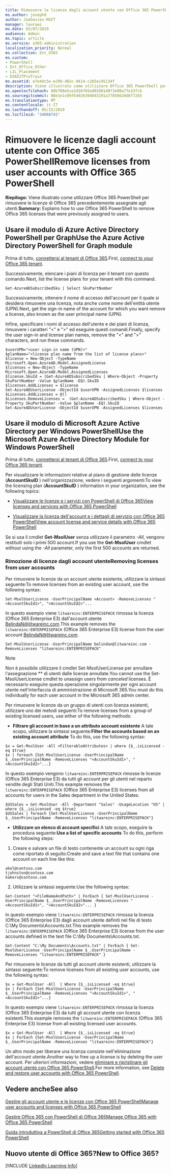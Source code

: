 ```yaml
---
title: Rimuovere le licenze dagli account utente con Office 365 PowerShell
ms.author: josephd
author: JoeDavies-MSFT
manager: laurawi
ms.date: 03/07/2019
audience: Admin
ms.topic: article
ms.service: o365-administration
localization_priority: Normal
ms.collection: Ent_O365
ms.custom:
- PowerShell
- Ent_Office_Other
- LIL_Placement
- O365ITProTrain
ms.assetid: e7e4dc5e-e299-482c-9414-c265e145134f
description: Viene illustrato come utilizzare Office 365 PowerShell per rimuovere le licenze di Office 365 precedentemente assegnate agli utenti.
ms.openlocfilehash: 80b708e5ce2d16f65ed02681d8f3e00a7fe33fcb
ms.sourcegitcommit: 08e1e1c09f64926394043291a77856620d6f72b5
ms.translationtype: MT
ms.contentlocale: it-IT
ms.lasthandoff: 05/15/2019
ms.locfileid: "34068742"
---
```

# <a name="remove-licenses-from-user-accounts-with-office-365-powershell"></a><span data-ttu-id="caf42-103">Rimuovere le licenze dagli account utente con Office 365 PowerShell</span><span class="sxs-lookup"><span data-stu-id="caf42-103">Remove licenses from user accounts with Office 365 PowerShell</span></span>

<span data-ttu-id="caf42-104">**Riepilogo:** Viene illustrato come utilizzare Office 365 PowerShell per rimuovere le licenze di Office 365 precedentemente assegnate agli utenti.</span><span class="sxs-lookup"><span data-stu-id="caf42-104">**Summary:** Explains how to use Office 365 PowerShell to remove Office 365 licenses that were previously assigned to users.</span></span>

## <a name="use-the-azure-active-directory-powershell-for-graph-module"></a><span data-ttu-id="caf42-105">Usare il modulo di Azure Active Directory PowerShell per Graph</span><span class="sxs-lookup"><span data-stu-id="caf42-105">Use the Azure Active Directory PowerShell for Graph module</span></span>

<span data-ttu-id="caf42-106">Prima di tutto, [connettersi al tenant di Office 365](connect-to-office-365-powershell.md#connect-with-the-azure-active-directory-powershell-for-graph-module).</span><span class="sxs-lookup"><span data-stu-id="caf42-106">First, [connect to your Office 365 tenant](connect-to-office-365-powershell.md#connect-with-the-azure-active-directory-powershell-for-graph-module).</span></span>
  

<span data-ttu-id="caf42-107">Successivamente, elencare i piani di licenza per il tenant con questo comando.</span><span class="sxs-lookup"><span data-stu-id="caf42-107">Next, list the license plans for your tenant with this command.</span></span>

```
Get-AzureADSubscribedSku | Select SkuPartNumber
```

<span data-ttu-id="caf42-108">Successivamente, ottenere il nome di accesso dell'account per il quale si desidera rimuovere una licenza, nota anche come nome dell'entità utente (UPN).</span><span class="sxs-lookup"><span data-stu-id="caf42-108">Next, get the sign-in name of the account for which you want remove a license, also known as the user principal name (UPN).</span></span>

<span data-ttu-id="caf42-109">Infine, specificare i nomi di accesso dell'utente e dei piani di licenza, rimuovere i caratteri "<" e ">" ed eseguire questi comandi.</span><span class="sxs-lookup"><span data-stu-id="caf42-109">Finally, specify the user sign-in and license plan names, remove the "<" and ">" characters, and run these commands.</span></span>

```
$userUPN="<user sign-in name (UPN)>"
$planName="<license plan name from the list of license plans>"
$license = New-Object -TypeName Microsoft.Open.AzureAD.Model.AssignedLicense
$licenses = New-Object -TypeName Microsoft.Open.AzureAD.Model.AssignedLicenses
$license.SkuId = (Get-AzureADSubscribedSku | Where-Object -Property SkuPartNumber -Value $planName -EQ).SkuID
$licenses.AddLicenses = $license
Set-AzureADUserLicense -ObjectId $userUPN -AssignedLicenses $licenses
$Licenses.AddLicenses = @()
$Licenses.RemoveLicenses =  (Get-AzureADSubscribedSku | Where-Object -Property SkuPartNumber -Value $planName -EQ).SkuID
Set-AzureADUserLicense -ObjectId $userUPN -AssignedLicenses $licenses
```

## <a name="use-the-microsoft-azure-active-directory-module-for-windows-powershell"></a><span data-ttu-id="caf42-110">Usare il modulo di Microsoft Azure Active Directory per Windows PowerShell</span><span class="sxs-lookup"><span data-stu-id="caf42-110">Use the Microsoft Azure Active Directory Module for Windows PowerShell</span></span>

<span data-ttu-id="caf42-111">Prima di tutto, [connettersi al tenant di Office 365](connect-to-office-365-powershell.md#connect-with-the-microsoft-azure-active-directory-module-for-windows-powershell).</span><span class="sxs-lookup"><span data-stu-id="caf42-111">First, [connect to your Office 365 tenant](connect-to-office-365-powershell.md#connect-with-the-microsoft-azure-active-directory-module-for-windows-powershell).</span></span>

   
<span data-ttu-id="caf42-112">Per visualizzare le informazioni relative al piano di gestione delle licenze (**AccountSkuID** ) nell'organizzazione, vedere i seguenti argomenti:</span><span class="sxs-lookup"><span data-stu-id="caf42-112">To view the licensing plan (**AccountSkuID** ) information in your organization, see the following topics:</span></span>
    
  - [<span data-ttu-id="caf42-113">Visualizzare le licenze e i servizi con PowerShell di Office 365</span><span class="sxs-lookup"><span data-stu-id="caf42-113">View licenses and services with Office 365 PowerShell</span></span>](view-licenses-and-services-with-office-365-powershell.md)
    
  - [<span data-ttu-id="caf42-114">Visualizzare la licenza dell'account e i dettagli di servizio con Office 365 PowerShell</span><span class="sxs-lookup"><span data-stu-id="caf42-114">View account license and service details with Office 365 PowerShell</span></span>](view-account-license-and-service-details-with-office-365-powershell.md)
    
<span data-ttu-id="caf42-115">Se si usa il cmdlet **Get-MsolUser** senza utilizzare il parametro _-All_, vengono restituiti solo i primi 500 account.</span><span class="sxs-lookup"><span data-stu-id="caf42-115">If you use the **Get-MsolUser** cmdlet without using the _-All_ parameter, only the first 500 accounts are returned.</span></span>
    
### <a name="removing-licenses-from-user-accounts"></a><span data-ttu-id="caf42-116">Rimozione di licenze dagli account utente</span><span class="sxs-lookup"><span data-stu-id="caf42-116">Removing licenses from user accounts</span></span>

<span data-ttu-id="caf42-117">Per rimuovere le licenze da un account utente esistente, utilizzare la sintassi seguente:</span><span class="sxs-lookup"><span data-stu-id="caf42-117">To remove licenses from an existing user account, use the following syntax:</span></span>
  
```
Set-MsolUserLicense -UserPrincipalName <Account> -RemoveLicenses "<AccountSkuId1>", "<AccountSkuId2>"...
```

<span data-ttu-id="caf42-118">In questo esempio viene `litwareinc:ENTERPRISEPACK` rimossa la licenza (Office 365 Enterprise E3) dall'account utente BelindaN@litwareinc.com.</span><span class="sxs-lookup"><span data-stu-id="caf42-118">This example removes the `litwareinc:ENTERPRISEPACK` (Office 365 Enterprise E3) license from the user account BelindaN@litwareinc.com.</span></span>
  
```
Set-MsolUserLicense -UserPrincipalName belindan@litwareinc.com -RemoveLicenses "litwareinc:ENTERPRISEPACK"
```

>[!Note]
><span data-ttu-id="caf42-119">Non è possibile utilizzare il cmdlet Set-MsolUserLicense per annullare l'assegnazione \*\* di utenti dalle licenze annullate.</span><span class="sxs-lookup"><span data-stu-id="caf42-119">You cannot use the Set-MsolUserLicense cmdlet to unassign users from *canceled* licenses.</span></span> <span data-ttu-id="caf42-120">È necessario eseguire questa operazione singolarmente per ogni account utente nell'interfaccia di amministrazione di Microsoft 365.</span><span class="sxs-lookup"><span data-stu-id="caf42-120">You must do this individually for each user account in the Microsoft 365 admin center.</span></span>
>

<span data-ttu-id="caf42-121">Per rimuovere le licenze da un gruppo di utenti con licenza esistenti, utilizzare uno dei metodi seguenti:</span><span class="sxs-lookup"><span data-stu-id="caf42-121">To remove licenses from a group of existing licensed users, use either of the following methods:</span></span>
  
- <span data-ttu-id="caf42-122">**Filtrare gli account in base a un attributo account esistente** A tale scopo, utilizzare la sintassi seguente:</span><span class="sxs-lookup"><span data-stu-id="caf42-122">**Filter the accounts based on an existing account attribute** To do this, use the following syntax:</span></span>
    
```
$x = Get-MsolUser -All <FilterableAttributes> | where {$_.isLicensed -eq $true}
$x | foreach {Set-MsolUserLicense -UserPrincipalName $_.UserPrincipalName -RemoveLicenses "<AccountSkuId1>", "<AccountSkuId2>"...}
```

<span data-ttu-id="caf42-123">In questo esempio vengono `litwareinc:ENTERPRISEPACK` rimosse le licenze (Office 365 Enterprise E3) da tutti gli account per gli utenti nel reparto vendite degli Stati Uniti.</span><span class="sxs-lookup"><span data-stu-id="caf42-123">This example removes the  `litwareinc:ENTERPRISEPACK` (Office 365 Enterprise E3) licenses from all accounts for users in the Sales department in the United States.</span></span>
    
```
$USSales = Get-MsolUser -All -Department "Sales" -UsageLocation "US" | where {$_.isLicensed -eq $true}
$USSales | foreach {Set-MsolUserLicense -UserPrincipalName $_.UserPrincipalName -RemoveLicenses "litwareinc:ENTERPRISEPACK"}
```

- <span data-ttu-id="caf42-124">**Utilizzare un elenco di account specifici** A tale scopo, eseguire la procedura seguente:</span><span class="sxs-lookup"><span data-stu-id="caf42-124">**Use a list of specific accounts** To do this, perform the following steps:</span></span>
    
1. <span data-ttu-id="caf42-125">Creare e salvare un file di testo contenente un account su ogni riga come riportato di seguito:</span><span class="sxs-lookup"><span data-stu-id="caf42-125">Create and save a text file that contains one account on each line like this:</span></span>
    
  ```
akol@contoso.com
tjohnston@contoso.com
kakers@contoso.com
  ```

2. <span data-ttu-id="caf42-126">Utilizzare la sintassi seguente:</span><span class="sxs-lookup"><span data-stu-id="caf42-126">Use the following syntax:</span></span>
    
  ```
  Get-Content "<FileNameAndPath>" | ForEach { Set-MsolUserLicense -UserPrincipalName $_.UserPrincipalName -RemoveLicenses "<AccountSkuId1>", "<AccountSkuId2>"... }
  ```

<span data-ttu-id="caf42-127">In questo esempio viene `litwareinc:ENTERPRISEPACK` rimossa la licenza (Office 365 Enterprise E3) dagli account utente definiti nel file di testo C:\My Documents\Accounts.txt.</span><span class="sxs-lookup"><span data-stu-id="caf42-127">This example removes the  `litwareinc:ENTERPRISEPACK` (Office 365 Enterprise E3) license from the user accounts defined in the text file C:\My Documents\Accounts.txt.</span></span>
    
  ```
  Get-Content "C:\My Documents\Accounts.txt" | ForEach { Set-MsolUserLicense -UserPrincipalName $_.UserPrincipalName -RemoveLicenses "litwareinc:ENTERPRISEPACK" }
  ```

<span data-ttu-id="caf42-128">Per rimuovere le licenze da tutti gli account utente esistenti, utilizzare la sintassi seguente:</span><span class="sxs-lookup"><span data-stu-id="caf42-128">To remove licenses from all existing user accounts, use the following syntax:</span></span>
  
```
$x = Get-MsolUser -All  | Where {$_.isLicensed -eq $true}
$x | ForEach {Set-MsolUserLicense -UserPrincipalName $_.UserPrincipalName -RemoveLicenses "<AccountSkuId1>", "<AccountSkuId2>"...}
```

<span data-ttu-id="caf42-129">In questo esempio viene `litwareinc:ENTERPRISEPACK` rimossa la licenza (Office 365 Enterprise E3) da tutti gli account utente con licenza esistenti.</span><span class="sxs-lookup"><span data-stu-id="caf42-129">This example removes the  `litwareinc:ENTERPRISEPACK` (Office 365 Enterprise E3) license from all existing licensed user accounts.</span></span>
  
```
$x = Get-MsolUser -All  | Where {$_.isLicensed -eq $true}
$x | ForEach {Set-MsolUserLicense -UserPrincipalName $_.UserPrincipalName -RemoveLicenses "litwareinc:ENTERPRISEPACK"}
```

<span data-ttu-id="caf42-130">Un altro modo per liberare una licenza consiste nell'eliminazione dell'account utente.</span><span class="sxs-lookup"><span data-stu-id="caf42-130">Another way to free up a license is by deleting the user account.</span></span> <span data-ttu-id="caf42-131">Per ulteriori informazioni, vedere [eliminare e ripristinare gli account utente con Office 365 PowerShell](delete-and-restore-user-accounts-with-office-365-powershell.md).</span><span class="sxs-lookup"><span data-stu-id="caf42-131">For more information, see [Delete and restore user accounts with Office 365 PowerShell](delete-and-restore-user-accounts-with-office-365-powershell.md).</span></span>
  
## <a name="see-also"></a><span data-ttu-id="caf42-132">Vedere anche</span><span class="sxs-lookup"><span data-stu-id="caf42-132">See also</span></span>

[<span data-ttu-id="caf42-133">Gestire gli account utente e le licenze con Office 365 PowerShell</span><span class="sxs-lookup"><span data-stu-id="caf42-133">Manage user accounts and licenses with Office 365 PowerShell</span></span>](manage-user-accounts-and-licenses-with-office-365-powershell.md)
  
[<span data-ttu-id="caf42-134">Gestire Office 365 con PowerShell di Office 365</span><span class="sxs-lookup"><span data-stu-id="caf42-134">Manage Office 365 with Office 365 PowerShell</span></span>](manage-office-365-with-office-365-powershell.md)
  
[<span data-ttu-id="caf42-135">Guida introduttiva a PowerShell di Office 365</span><span class="sxs-lookup"><span data-stu-id="caf42-135">Getting started with Office 365 PowerShell</span></span>](getting-started-with-office-365-powershell.md)

    
## <a name="new-to-office-365"></a><span data-ttu-id="caf42-136">Nuovo utente di Office 365?</span><span class="sxs-lookup"><span data-stu-id="caf42-136">New to Office 365?</span></span>

[!INCLUDE [LinkedIn Learning Info](../common/office/linkedin-learning-info.md)]
   

